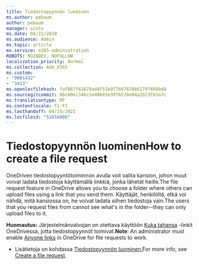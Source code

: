 ```yaml
---
title: Tiedostopyynnön luominen
ms.author: pebaum
author: pebaum
manager: scotv
ms.date: 04/21/2020
ms.audience: Admin
ms.topic: article
ms.service: o365-administration
ROBOTS: NOINDEX, NOFOLLOW
localization_priority: Normal
ms.collection: Adm_O365
ms.custom:
- "9001432"
- "3413"
ms.openlocfilehash: faf867f41679ad4f51b977b97678b62797488bd8
ms.sourcegitcommit: 8bc60ec34bc1e40685e3976576e04a2623f63a7c
ms.translationtype: MT
ms.contentlocale: fi-FI
ms.lasthandoff: 04/15/2021
ms.locfileid: "51816008"
---
```

# <a name="how-to-create-a-file-request"></a><span data-ttu-id="8b801-102">Tiedostopyynnön luominen</span><span class="sxs-lookup"><span data-stu-id="8b801-102">How to create a file request</span></span>

<span data-ttu-id="8b801-103">OneDriven tiedostopyyntötoiminnon avulla voit valita kansion, johon muut voivat ladata tiedostoja käyttämällä linkkiä, jonka lähetät heille.</span><span class="sxs-lookup"><span data-stu-id="8b801-103">The file request feature in OneDrive allows you to choose a folder where others can upload files using a link that you send them.</span></span> <span data-ttu-id="8b801-104">Käyttäjät, henkilöltä, etkä voi nähdä, mitä kansiossa on, he voivat ladata siihen tiedostoja vain.</span><span class="sxs-lookup"><span data-stu-id="8b801-104">The users that you request files from cannot see what's in the folder--they can only upload files to it.</span></span>

<span data-ttu-id="8b801-105">**Huomautus:** Järjestelmänvalvojan on otettava käyttöön [Kuka tahansa](https://docs.microsoft.com/sharepoint/turn-external-sharing-on-or-off) -linkit OneDrivessa, jotta tiedostopyynnöt toimivat.</span><span class="sxs-lookup"><span data-stu-id="8b801-105">**Note**: An administrator must enable [Anyone links](https://docs.microsoft.com/sharepoint/turn-external-sharing-on-or-off) in OneDrive for file requests to work.</span></span>

- <span data-ttu-id="8b801-106">Lisätietoja on kohdassa [Tiedostopyynnön luominen.](https://support.office.com/article/create-a-file-request-f54aa7f8-2589-4421-b351-d415fc3b83af)</span><span class="sxs-lookup"><span data-stu-id="8b801-106">For more info, see [Create a file request](https://support.office.com/article/create-a-file-request-f54aa7f8-2589-4421-b351-d415fc3b83af).</span></span>
